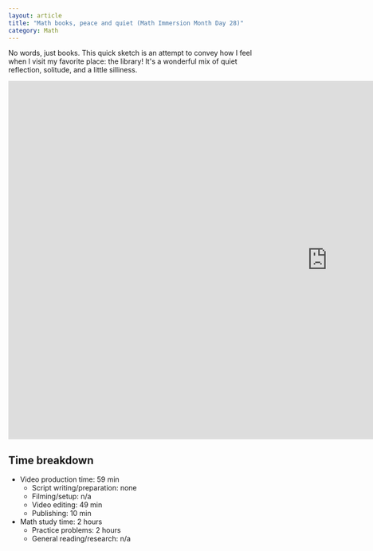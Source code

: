 ```yaml
---
layout: article
title: "Math books, peace and quiet (Math Immersion Month Day 28)"
category: Math
---
```


No words, just books. This quick sketch is an attempt to convey how I feel when I visit my favorite place: the library! It's a wonderful mix of quiet reflection, solitude, and a little silliness.

<iframe width="1280" height="720" src="https://www.youtube.com/embed/jgyWW0GIePo" frameborder="0" allowfullscreen></iframe>

## Time breakdown

- Video production time: 59 min
  - Script writing/preparation: none
  - Filming/setup: n/a
  - Video editing: 49 min
  - Publishing: 10 min
- Math study time: 2 hours
  - Practice problems: 2 hours
  - General reading/research: n/a